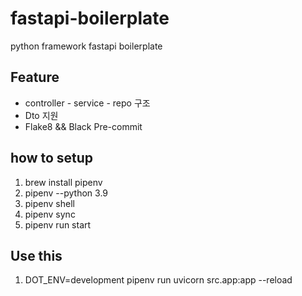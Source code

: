 # fastapi-boilerplate

python framework fastapi boilerplate

## Feature

-   controller - service - repo 구조
-   Dto 지원
-   Flake8 && Black Pre-commit

## how to setup

1. brew install pipenv
2. pipenv --python 3.9
3. pipenv shell
4. pipenv sync
5. pipenv run start

## Use this

1. DOT_ENV=development pipenv run uvicorn src.app:app --reload
